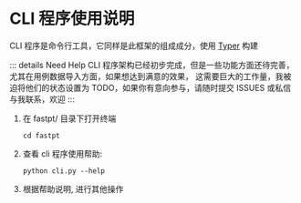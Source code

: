 # CLI 程序使用说明

CLI 程序是命令行工具，它同样是此框架的组成成分，使用 [Typer](https://typer.tiangolo.com/) 构建

::: details Need Help
CLI 程序架构已经初步完成，但是一些功能方面还待完善，尤其在用例数据导入方面，如果想达到满意的效果，
这需要巨大的工作量，我被迫将他们的状态设置为 TODO，如果你有意向参与，请随时提交 ISSUES 或私信与我联系，欢迎
:::

1. 在 fastpt/ 目录下打开终端
   ```shell
   cd fastpt
   ```
2. 查看 cli 程序使用帮助:

   ```shell
   python cli.py --help
   ```

3. 根据帮助说明, 进行其他操作
